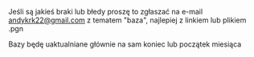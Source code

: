 Jeśli są jakieś braki lub błedy proszę to zgłaszać na e-mail andykrk22@gmail.com z tematem "baza", najlepiej z linkiem lub plikiem .pgn

Bazy będę uaktualniane głównie na sam koniec lub początek miesiąca
